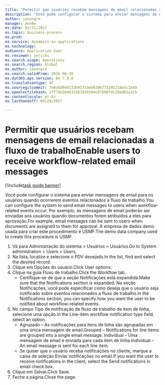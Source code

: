 ```yaml
--- 
title: "Permitir que usuários recebam mensagens de email relacionadas a fluxo de trabalho"
description: "Você pode configurar o sistema para enviar mensagens de email para os usuários quando ocorrerem eventos relacionados a fluxo de trabalho."
author: jasongre
manager: AnnBe
ms.date: 02/21/2017
ms.topic: business-process
ms.prod: 
ms.service: dynamics-ax-applications
ms.technology: 
audience: Application User
ms.reviewer: sericks
ms.search.scope: Operations
ms.search.region: Global
ms.author: jasongre
ms.search.validFrom: 2016-06-30
ms.dyn365.ops.version: AX 7.0.0
ms.translationtype: HT
ms.sourcegitcommit: 7e0a5d044133b917a3eb9386773205218e5c1b40
ms.openlocfilehash: 1ff7de584631563939104c87b00fdc26bdb1a3cb
ms.contentlocale: pt-br
ms.lasthandoff: 09/29/2017

---
```

# <a name="enable-users-to-receive-workflow-related-email-messages"></a><span data-ttu-id="04092-103">Permitir que usuários recebam mensagens de email relacionadas a fluxo de trabalho</span><span class="sxs-lookup"><span data-stu-id="04092-103">Enable users to receive workflow-related email messages</span></span>

[!include[task guide banner](../../includes/task-guide-banner.md)]

<span data-ttu-id="04092-104">Você pode configurar o sistema para enviar mensagens de email para os usuários quando ocorrerem eventos relacionados a fluxo de trabalho.</span><span class="sxs-lookup"><span data-stu-id="04092-104">You can configure the system to send email messages to users when workflow-related events occur.</span></span> <span data-ttu-id="04092-105">Por exemplo, as mensagens de email poderão ser enviadas aos usuários quando documentos forem atribuídos a eles para aprovação.</span><span class="sxs-lookup"><span data-stu-id="04092-105">For example, email messages can be sent to users when documents are assigned to them for approval.</span></span> <span data-ttu-id="04092-106">A empresa de dados demo usada para criar este procedimento é USMF.</span><span class="sxs-lookup"><span data-stu-id="04092-106">The demo data company used to create this procedure is USMF.</span></span>

1. <span data-ttu-id="04092-107">Vá para Administração do sistema > Usuários > Usuários.</span><span class="sxs-lookup"><span data-stu-id="04092-107">Go to System administration > Users > Users.</span></span>
2. <span data-ttu-id="04092-108">Na lista, localize e selecione o PDV desejado.</span><span class="sxs-lookup"><span data-stu-id="04092-108">In the list, find and select the desired record.</span></span>
3. <span data-ttu-id="04092-109">Clique em Opções do usuário.</span><span class="sxs-lookup"><span data-stu-id="04092-109">Click User options.</span></span>
4. <span data-ttu-id="04092-110">Clique na guia Fluxo de trabalho.</span><span class="sxs-lookup"><span data-stu-id="04092-110">Click the Workflow tab.</span></span>
    * <span data-ttu-id="04092-111">Certifique-se de que a seção Notificações está expandida.</span><span class="sxs-lookup"><span data-stu-id="04092-111">Make sure that the Notifications section is expanded.</span></span>     <span data-ttu-id="04092-112">Na seção Notificações, você pode especificar como deseja que o usuário seja notificado sobre eventos relacionados a fluxo de trabalho.</span><span class="sxs-lookup"><span data-stu-id="04092-112">In the Notifications section, you can specify how you want the user to be notified about workflow-related events.</span></span>  
5. <span data-ttu-id="04092-113">No campo Tipo de notificação de fluxo de trabalho de item de linha, selecione uma opção.</span><span class="sxs-lookup"><span data-stu-id="04092-113">In the Line-item workflow notification type field, select an option.</span></span>
    * <span data-ttu-id="04092-114">Agrupado – As notificações para itens de linha são agrupadas em uma única mensagem de email.</span><span class="sxs-lookup"><span data-stu-id="04092-114">Grouped – Notifications for line items are grouped into a single email message.</span></span>    <span data-ttu-id="04092-115">Individual – Uma mensagem de email é enviada para cada item de linha.</span><span class="sxs-lookup"><span data-stu-id="04092-115">Individual – An email message is sent for each line item.</span></span>  
    * <span data-ttu-id="04092-116">Se quiser que o usuário receba notificações no cliente, marque a caixa de seleção Enviar notificações no email.</span><span class="sxs-lookup"><span data-stu-id="04092-116">If you want the user to receive notifications in the client, select the Send notifications in email check box.</span></span>  
6. <span data-ttu-id="04092-117">Clique em Salvar.</span><span class="sxs-lookup"><span data-stu-id="04092-117">Click Save.</span></span>
7. <span data-ttu-id="04092-118">Feche a página.</span><span class="sxs-lookup"><span data-stu-id="04092-118">Close the page.</span></span>


